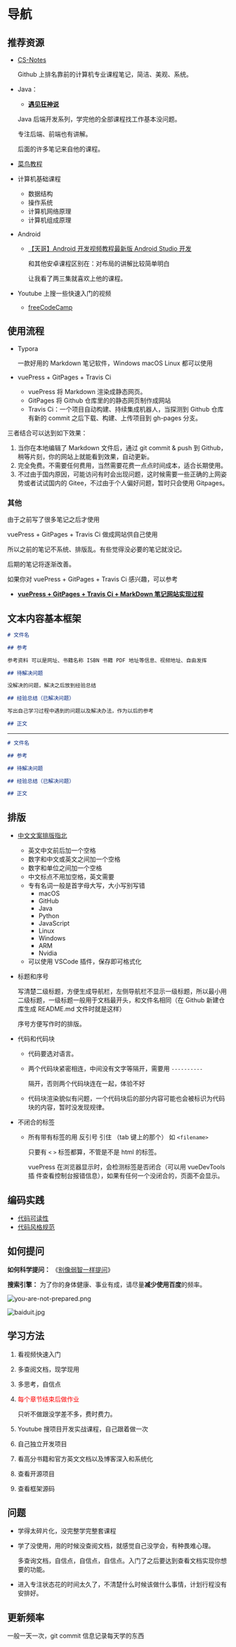 # 导航

## 推荐资源

- [CS-Notes](https://cyc2018.github.io/CS-Notes/)

  Github 上排名靠前的计算机专业课程笔记，简洁、美观、系统。

- Java：

  - [**遇见狂神说**](https://space.bilibili.com/95256449)

  Java 后端开发系列，学完他的全部课程找工作基本没问题。

  专注后端、前端也有讲解。

  后面的许多笔记来自他的课程。

- [菜鸟教程](https://www.runoob.com/)

- 计算机基础课程

  - 数据结构
  - 操作系统
  - 计算机网络原理
  - 计算机组成原理

- Android

  - [【天哥】Android 开发视频教程最新版 Android Studio 开发](https://www.bilibili.com/video/BV1Rt411e76H)

    和其他安卓课程区别在：对布局的讲解比较简单明白

    让我看了两三集就喜欢上他的课程。

- Youtube 上搜一些快速入门的视频

  - [freeCodeCamp](https://www.youtube.com/c/Freecodecamp)

## 使用流程

- Typora

  一款好用的 Markdown 笔记软件，Windows macOS Linux 都可以使用

- vuePress + GitPages + Travis Ci
  - vuePress 将 Markdown 渲染成静态网页。
  - GitPages 将 Github 仓库里的的静态网页制作成网站
  - Travis Ci：一个项目自动构建、持续集成机器人，当探测到 Github 仓库有新的 commit 之后下载、构建、上传项目到 gh-pages 分支。

三者结合可以达到如下效果：

1. 当你在本地编辑了 Markdown 文件后，通过 git commit & push 到 Github， 稍等片刻，你的网站上就能看到效果，自动更新。
2. 完全免费。不需要任何费用，当然需要花费一点点时间成本，适合长期使用。
3. 不过由于国内原因，可能访问有时会出现问题，这时候需要一些正确的上网姿势或者试试国内的 Gitee，不过由于个人偏好问题，暂时只会使用 Gitpages。

### 其他

由于之前写了很多笔记之后才使用

vuePress + GitPages + Travis Ci 做成网站供自己使用

所以之前的笔记不系统、排版乱。有些觉得没必要的笔记就没记。

后期的笔记将逐渐改善。

如果你对 vuePress + GitPages + Travis Ci 感兴趣，可以参考

- [**vuePress + GitPages + Travis Ci + MarkDown 笔记网站实现过程**](cs/frontend/vuePress.md)

## 文本内容基本框架

```markdown
# 文件名

## 参考

参考资料 可以是网址、书籍名称 ISBN 书籍 PDF 地址等信息、视频地址、自由发挥

## 待解决问题

没解决的问题，解决之后放到经验总结

## 经验总结（已解决问题）

写出自己学习过程中遇到的问题以及解决办法，作为以后的参考

## 正文
```

---

```markdown
# 文件名

## 参考

## 待解决问题

## 经验总结（已解决问题）

## 正文
```

## 排版

- [中文文案排版指北](https://github.com/sparanoid/chinese-copywriting-guidelines/blob/master/README.zh-CN.md)

  - 英文中文前后加一个空格
  - 数字和中文或英文之间加一个空格
  - 数字和单位之间加一个空格
  - 中文标点不用加空格，英文需要
  - 专有名词一般是首字母大写，大小写别写错
    - macOS
    - GitHub
    - Java
    - Python
    - JavaScript
    - Linux
    - Windows
    - ARM
    - Nvidia
  - 可以使用 VSCode 插件，保存即可格式化

- 标题和序号

  写清楚二级标题，方便生成导航栏，左侧导航栏不显示一级标题，所以最小用二级标题，一级标题一般用于文档最开头，和文件名相同（在 Github 新建仓库生成 README.md 文件时就是这样）

  序号方便写作时的排版。

- 代码和代码块

  - 代码要选对语言。

  - 两个代码块紧密相连，中间没有文字等隔开，需要用 `----------`

    隔开，否则两个代码块连在一起，体验不好

  - 代码块渲染貌似有问题，一个代码块后的部分内容可能也会被标识为代码块的内容，暂时没发现规律。

- 不闭合的标签

  - 所有带有标签的用 反引号 引住 （tab 键上的那个） 如 `<filename>`

    只要有 `<` `>` 标签都算，不管是不是 html 的标签。

    vuePress 在浏览器显示时，会检测标签是否闭合（可以用 vueDevTools 插 件查看控制台报错信息），如果有任何一个没闭合的，页面不会显示。

## 编码实践

- [代码可读性](https://github.com/CyC2018/CS-Notes/blob/master/notes/代码可读性.md)
- [代码风格规范](https://github.com/CyC2018/CS-Notes/blob/master/notes/代码风格规范.md)

## 如何提问

**如何科学提问：** 《[别像弱智一样提问](https://github.com/octowhale/Stop-Ask-Questions-The-Stupid-Ways/blob/master/README.md)》

**搜索引擎：** 为了你的身体健康、事业有成，请尽量**减少使用百度**的频率。

![you-are-not-prepared.png](img/Navigate/you-are-not-prepared.png)

![baiduit.jpg](img/Navigate/baiduit.jpg)

## 学习方法

1. 看视频快速入门

2. 多查阅文档，现学现用

3. 多思考，自信点

4. <font color=red>每个章节结束后做作业</font>

   只听不做跟没学差不多，费时费力。

5.  Youtube 搜项目开发实战课程，自己跟着做一次

6. 自己独立开发项目

7. 看高分书籍和官方英文文档以及博客深入和系统化

8. 查看开源项目

9. 查看框架源码

## 问题

- 学得太碎片化，没完整学完整套课程

- 学了没使用，用的时候没查阅文档，就感觉自己没学会，有种畏难心理。

  多查询文档，自信点，自信点，自信点。入门了之后要达到查看文档实现你想要的功能。

- 进入专注状态花的时间太久了，不清楚什么时候该做什么事情，计划行程没有安排好。

## 更新频率

一般一天一次，git commit 信息记录每天学的东西